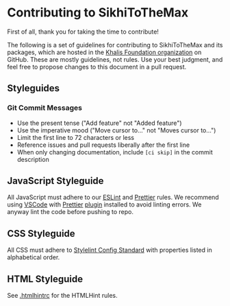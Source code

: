 # Contributing to SikhiToTheMax

First of all, thank you for taking the time to contribute!

The following is a set of guidelines for contributing to SikhiToTheMax and its packages, which are hosted in the [Khalis Foundation organization](https://github.com/khalisfoundation) on GitHub. These are mostly guidelines, not rules. Use your best judgment, and feel free to propose changes to this document in a pull request.

## Styleguides

### Git Commit Messages

* Use the present tense ("Add feature" not "Added feature")
* Use the imperative mood ("Move cursor to..." not "Moves cursor to...")
* Limit the first line to 72 characters or less
* Reference issues and pull requests liberally after the first line
* When only changing documentation, include `[ci skip]` in the commit description

## JavaScript Styleguide

All JavaScript must adhere to our [ESLint](.eslintrc) and [Prettier](package.json) rules. We recommend using [VSCode](https://code.visualstudio.com/) with [Prettier](https://prettier.io/) [plugin](https://marketplace.visualstudio.com/items?itemName=esbenp.prettier-vscode) installed to avoid linting errors. We anyway lint the code before pushing to repo.

## CSS Styleguide

All CSS must adhere to [Stylelint Config Standard](https://github.com/stylelint/stylelint-config-standard) with properties listed in alphabetical order.

## HTML Styleguide

See [.htmlhintrc](.htmlhintrc) for the HTMLHint rules.
